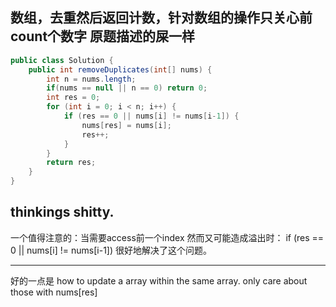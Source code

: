 ## 数组，去重然后返回计数，针对数组的操作只关心前 count个数字 原题描述的屎一样

```JAVA
public class Solution {
    public int removeDuplicates(int[] nums) {
        int n = nums.length;
        if(nums == null || n == 0) return 0;
        int res = 0;
        for (int i = 0; i < n; i++) {
            if (res == 0 || nums[i] != nums[i-1]) {
                nums[res] = nums[i];
                res++;
            }
        }
        return res;
    }
}
```

## thinkings shitty. 
一个值得注意的：当需要access前一个index 然而又可能造成溢出时：
if (res == 0 || nums[i] != nums[i-1]) 很好地解决了这个问题。

-----
好的一点是 how to update a array within the same array. only care about those with nums[res]
